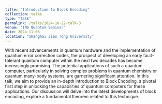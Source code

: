 ```yaml
---
title: "Introduction to Block Encoding"
collection: talks
type: "Talk"
permalink: /talks/2024-10-22-talk-3
venue: "INS Quantum Seminar"
date: 2024-11-05
location: "Shanghai Jiao Tong University"
---
```


With recent advancements in quantum hardware and the implementation of quantum error correction codes, the prospect of developing an early fault-tolerant quantum computer within the next two decades has become increasingly promising. The potential applications of such a quantum computer, particularly in solving complex problems in quantum chemistry or quantum many-body systems, are garnering significant attention. In this talk, we aim to provide an in-depth introduction to Block Encoding, a pivotal first step in unlocking the capabilities of quantum computers for these applications. Our discussion will delve into the latest developments of block encoding, explore a fundamental theorem related to this technique.

